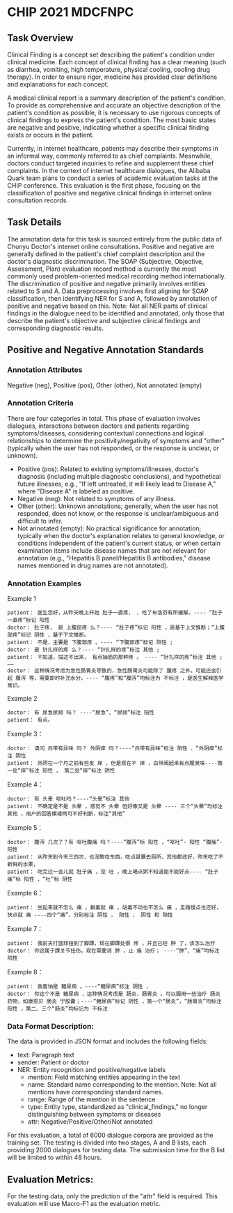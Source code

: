 # CHIP 2021 MDCFNPC

## Task Overview

Clinical Finding is a concept set describing the patient's condition under clinical medicine. Each concept of clinical finding has a clear meaning (such as diarrhea, vomiting, high temperature, physical cooling, cooling drug therapy). In order to ensure rigor, medicine has provided clear definitions and explanations for each concept.

A medical clinical report is a summary description of the patient's condition. To provide as comprehensive and accurate an objective description of the patient's condition as possible, it is necessary to use rigorous concepts of clinical findings to express the patient's condition. The most basic states are negative and positive, indicating whether a specific clinical finding exists or occurs in the patient.

Currently, in internet healthcare, patients may describe their symptoms in an informal way, commonly referred to as chief complaints. Meanwhile, doctors conduct targeted inquiries to refine and supplement these chief complaints. In the context of internet healthcare dialogues, the Alibaba Quark team plans to conduct a series of academic evaluation tasks at the CHIP conference. This evaluation is the first phase, focusing on the classification of positive and negative clinical findings in internet online consultation records.

## Task Details

The annotation data for this task is sourced entirely from the public data of Chunyu Doctor's internet online consultations. Positive and negative are generally defined in the patient's chief complaint description and the doctor's diagnostic discrimination. The SOAP (Subjective, Objective, Assessment, Plan) evaluation record method is currently the most commonly used problem-oriented medical recording method internationally. The discrimination of positive and negative primarily involves entities related to S and A. Data preprocessing involves first aligning for SOAP classification, then identifying NER for S and A, followed by annotation of positive and negative based on this. Note: Not all NER parts of clinical findings in the dialogue need to be identified and annotated, only those that describe the patient's objective and subjective clinical findings and corresponding diagnostic results.


## Positive and Negative Annotation Standards

### Annotation Attributes

Negative (neg), Positive (pos), Other (other), Not annotated (empty)

### Annotation Criteria

There are four categories in total. This phase of evaluation involves dialogues, interactions between doctors and patients regarding symptoms/diseases, considering contextual connections and logical relationships to determine the positivity/negativity of symptoms and "other" (typically when the user has not responded, or the response is unclear, or unknown).

- Positive (pos): Related to existing symptoms/illnesses, doctor's diagnosis (including multiple diagnostic conclusions), and hypothetical future illnesses, e.g., "If left untreated, it will likely lead to Disease A," where "Disease A" is labeled as positive.
- Negative (neg): Not related to symptoms of any illness.
- Other (other): Unknown annotations; generally, when the user has not responded, does not know, or the response is unclear/ambiguous and difficult to infer.
- Not annotated (empty): No practical significance for annotation; typically when the doctor's explanation relates to general knowledge, or conditions independent of the patient's current status, or when certain examination items include disease names that are not relevant for annotation (e.g., "Hepatitis B panel/Hepatitis B antibodies," disease names mentioned in drug names are not annotated).

### Annotation Examples

Example 1
```
patient： 医生您好，从昨天晚上开始 肚子一直疼， ，吃了布洛芬有所缓解。---- “肚子一直疼”标记 阳性
doctor： 肚子疼， 是 上腹部疼 么？---- “肚子疼”标记 阳性 ，是基于上文推断；“上腹部疼”标记 阴性 ，基于下文推断。
patient： 不是，主要是 下腹部疼 。---- “下腹部疼”标记 阳性 ;
doctor： 是 针扎样的疼 么？---- “针扎样的疼”标注 其他 ;
patient： 不知道，描述不出来， 有点抽筋的那种疼 。 ---- “针扎样的疼”标注 其他 ;
……
doctor： 这种情况考虑为急性肠胃炎导致的，急性肠胃炎可能除了 腹疼 之外，可能还会引起 腹泻 等，需要即时补充水分。---- “腹疼”和“腹泻”均标注为 不标注 ，是医生解释医学常识。
```

Example 2
```
doctor： 有 尿急尿频 吗？ ----“尿急”、“尿频”标注 阳性
patient： 有点。

```

Example 3：

```
doctor： 请问 白带有异味 吗？ 外阴痒 吗？----“白带有异味”标注 阳性 、“外阴痒”标注 阴性
patient： 外阴在一个月之前有些发 痒 ，但是现在不 痒 ，白带闻起来有点腥臭味----第一处“痒”标注 阳性 ， 第二处“痒”标注 阴性
```

Example 4：

```
doctor： 有 头晕 呕吐吗？----“头晕”标注 其他
patient： 不确定是不是 头晕 ，感觉不 头晕 但好像又是 头晕 ---- 三个“头晕”均标注 其他 ，用户的回答模棱两可不好判断，标注“其他”
```

Example 5：

```
doctor： 腹泻 几次了？有 呕吐腹痛 吗？----“腹泻”标 阳性 ，“呕吐”- 阳性 “腹痛”- 阳性
patient： 从昨天到今天三四次，也没敢吃东西，吃点就要去厕所，其他都还好，昨天吃了不新鲜的水果，
patient： 吃完过一会儿就 肚子痛 ，没 吐 ，晚上喝点粥不知道能不能好点---- “肚子痛”标 阳性 ，“吐”标 阴性
```


Example 6：

```
patient： 坐起来就不怎么 痛 ，躺着就 痛 ，站着不动也不怎么 痛 ，走路慢点也还好，快点就 痛 ----四个“痛”，分别标注 阴性 ， 阳性 ， 阴性 和 阳性
```

Example 7：

```
patient： 我前天打篮球扭到了脚踝，现在脚踝处很 疼 ，并且已经 肿 了，该怎么治疗
doctor： 你这属于踝关节扭伤，现在需要消 肿 ，止 痛 治疗； ----“肿”、“痛”均标注 阳性
```


Example 8：
```
patient： 我害怕是 糖尿病 。----“糖尿病”标注 阴性 ，
doctor： 你这个不是 糖尿病 ，这种情况考虑是 肠炎，肠胃炎 。可以服用一些治疗 肠炎 药物，如康恩贝 肠炎 宁胶囊；----“糖尿病”标记 阴性 ，第一个“肠炎”，“肠胃炎”均标注 阳性 ，第二、三个“肠炎”均标记为 不标注
```

### Data Format Description:

The data is provided in JSON format and includes the following fields:

- text: Paragraph text
- sender: Patient or doctor
- NER: Entity recognition and positive/negative labels
  - mention: Field matching entities appearing in the text
  - name: Standard name corresponding to the mention. Note: Not all mentions have corresponding standard names.
  - range: Range of the mention in the sentence
  - type: Entity type, standardized as "clinical_findings," no longer distinguishing between symptoms or diseases
  - attr: Negative/Positive/Other/Not annotated

For this evaluation, a total of 6000 dialogue corpora are provided as the training set. The testing is divided into two stages, A and B lists, each providing 2000 dialogues for testing data. The submission time for the B list will be limited to within 48 hours.


## Evaluation Metrics:

For the testing data, only the prediction of the "attr" field is required. This evaluation will use Macro-F1 as the evaluation metric.

















